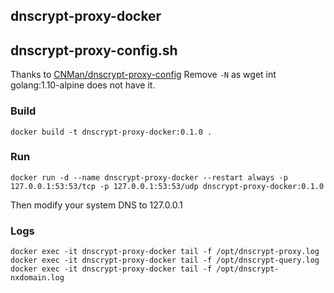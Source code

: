 ## dnscrypt-proxy-docker

## dnscrypt-proxy-config.sh
Thanks to [CNMan/dnscrypt-proxy-config](https://github.com/CNMan/dnscrypt-proxy-config)
Remove `-N` as wget int golang:1.10-alpine does not have it.

### Build
```
docker build -t dnscrypt-proxy-docker:0.1.0 .
```

### Run
```
docker run -d --name dnscrypt-proxy-docker --restart always -p 127.0.0.1:53:53/tcp -p 127.0.0.1:53:53/udp dnscrypt-proxy-docker:0.1.0
```
Then modify your system DNS to 127.0.0.1

### Logs
```
docker exec -it dnscrypt-proxy-docker tail -f /opt/dnscrypt-proxy.log
docker exec -it dnscrypt-proxy-docker tail -f /opt/dnscrypt-query.log
docker exec -it dnscrypt-proxy-docker tail -f /opt/dnscrypt-nxdomain.log
```
